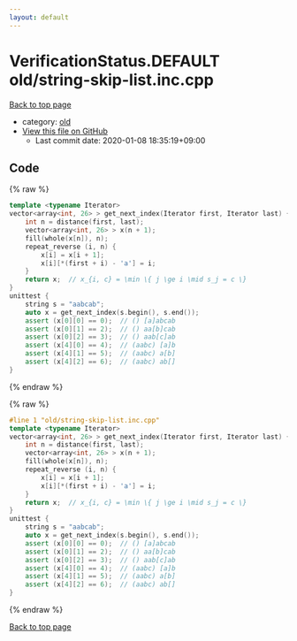 ```yaml
---
layout: default
---
```


<!-- mathjax config similar to math.stackexchange -->
<script type="text/javascript" async
  src="https://cdnjs.cloudflare.com/ajax/libs/mathjax/2.7.5/MathJax.js?config=TeX-MML-AM_CHTML">
</script>
<script type="text/x-mathjax-config">
  MathJax.Hub.Config({
    TeX: { equationNumbers: { autoNumber: "AMS" }},
    tex2jax: {
      inlineMath: [ ['$','$'] ],
      processEscapes: true
    },
    "HTML-CSS": { matchFontHeight: false },
    displayAlign: "left",
    displayIndent: "2em"
  });
</script>

<script type="text/javascript" src="https://cdnjs.cloudflare.com/ajax/libs/jquery/3.4.1/jquery.min.js"></script>
<script src="https://cdn.jsdelivr.net/npm/jquery-balloon-js@1.1.2/jquery.balloon.min.js" integrity="sha256-ZEYs9VrgAeNuPvs15E39OsyOJaIkXEEt10fzxJ20+2I=" crossorigin="anonymous"></script>
<script type="text/javascript" src="../../assets/js/copy-button.js"></script>
<link rel="stylesheet" href="../../assets/css/copy-button.css" />


# VerificationStatus.DEFAULT old/string-skip-list.inc.cpp

<a href="../../index.html">Back to top page</a>

* category: <a href="../../index.html#149603e6c03516362a8da23f624db945">old</a>
* <a href="{{ site.github.repository_url }}/blob/master/old/string-skip-list.inc.cpp">View this file on GitHub</a>
    - Last commit date: 2020-01-08 18:35:19+09:00




## Code

<a id="unbundled"></a>
{% raw %}
```cpp
template <typename Iterator>
vector<array<int, 26> > get_next_index(Iterator first, Iterator last) {
    int n = distance(first, last);
    vector<array<int, 26> > x(n + 1);
    fill(whole(x[n]), n);
    repeat_reverse (i, n) {
        x[i] = x[i + 1];
        x[i][*(first + i) - 'a'] = i;
    }
    return x;  // x_{i, c} = \min \{ j \ge i \mid s_j = c \}
}
unittest {
    string s = "aabcab";
    auto x = get_next_index(s.begin(), s.end());
    assert (x[0][0] == 0);  // () [a]abcab
    assert (x[0][1] == 2);  // () aa[b]cab
    assert (x[0][2] == 3);  // () aab[c]ab
    assert (x[4][0] == 4);  // (aabc) [a]b
    assert (x[4][1] == 5);  // (aabc) a[b]
    assert (x[4][2] == 6);  // (aabc) ab[]
}

```
{% endraw %}

<a id="bundled"></a>
{% raw %}
```cpp
#line 1 "old/string-skip-list.inc.cpp"
template <typename Iterator>
vector<array<int, 26> > get_next_index(Iterator first, Iterator last) {
    int n = distance(first, last);
    vector<array<int, 26> > x(n + 1);
    fill(whole(x[n]), n);
    repeat_reverse (i, n) {
        x[i] = x[i + 1];
        x[i][*(first + i) - 'a'] = i;
    }
    return x;  // x_{i, c} = \min \{ j \ge i \mid s_j = c \}
}
unittest {
    string s = "aabcab";
    auto x = get_next_index(s.begin(), s.end());
    assert (x[0][0] == 0);  // () [a]abcab
    assert (x[0][1] == 2);  // () aa[b]cab
    assert (x[0][2] == 3);  // () aab[c]ab
    assert (x[4][0] == 4);  // (aabc) [a]b
    assert (x[4][1] == 5);  // (aabc) a[b]
    assert (x[4][2] == 6);  // (aabc) ab[]
}

```
{% endraw %}

<a href="../../index.html">Back to top page</a>


